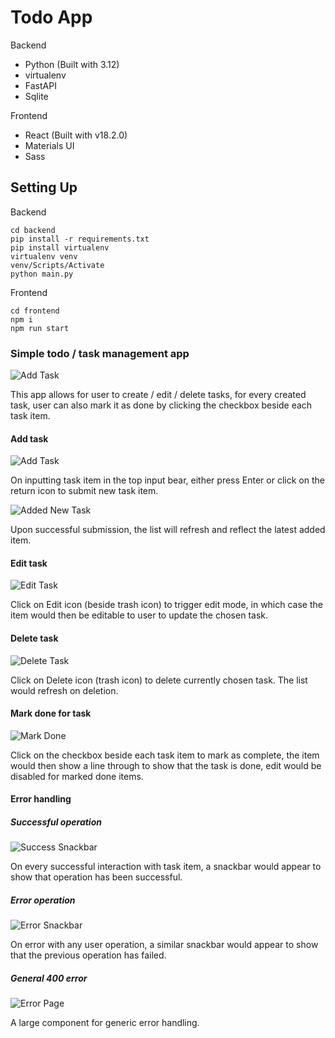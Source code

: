 # Todo App
Backend
- Python (Built with 3.12)
- virtualenv
- FastAPI
- Sqlite

Frontend
- React (Built with v18.2.0)
- Materials UI
- Sass

## Setting Up

Backend

```
cd backend
pip install -r requirements.txt
pip install virtualenv
virtualenv venv
venv/Scripts/Activate
python main.py 
```

Frontend
```
cd frontend
npm i 
npm run start
```

### Simple todo / task management app

<img src="https://github.com/mirlz/fastapi-react-todo/blob/main/img/app.png" alt="Add Task" ></img>

This app allows for user to create / edit / delete tasks, for every created task, user can also mark it as done by clicking the checkbox beside each task item. 

#### Add task

<img src="https://github.com/mirlz/fastapi-react-todo/blob/main/img/addnewitem.png" alt="Add Task" ></img>

On inputting task item in the top input bear, either press Enter or click on the return icon to submit new task item. 

<img src="https://github.com/mirlz/fastapi-react-todo/blob/main/img/itemadded.png" alt="Added New Task" ></img>

Upon successful submission, the list will refresh and reflect the latest added item. 

#### Edit task

<img src="https://github.com/mirlz/fastapi-react-todo/blob/main/img/edit.png" alt="Edit Task" ></img>

Click on Edit icon (beside trash icon) to trigger edit mode, in which case the item would then be editable to user to update the chosen task. 

#### Delete task

<img src="https://github.com/mirlz/fastapi-react-todo/blob/main/img/deleteItem.png" alt="Delete Task" ></img>

Click on Delete icon (trash icon) to delete currently chosen task. The list would refresh on deletion.

#### Mark done for task

<img src="https://github.com/mirlz/fastapi-react-todo/blob/main/img/markdone.png" alt="Mark Done" ></img>

Click on the checkbox beside each task item to mark as complete, the item would then show a line through to show that the task is done, edit would be disabled for marked done items. 

#### Error handling

##### Successful operation

<img src="https://github.com/mirlz/fastapi-react-todo/blob/main/img/successSnackbar.png" alt="Success Snackbar" ></img>

On every successful interaction with task item, a snackbar would appear to show that operation has been successful.

##### Error operation

<img src="https://github.com/mirlz/fastapi-react-todo/blob/main/img/errorSnackbar.png" alt="Error Snackbar" ></img>

On error with any user operation, a similar snackbar would appear to show that the previous operation has failed.

##### General 400 error

<img src="https://github.com/mirlz/fastapi-react-todo/blob/main/img/error.png" alt="Error Page" ></img>

A large component for generic error handling.